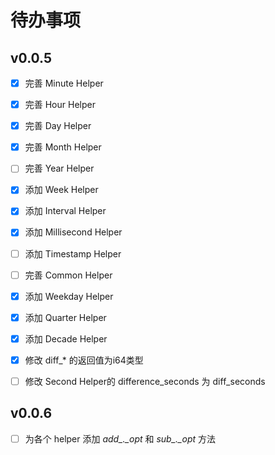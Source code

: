 # 待办事项

## v0.0.5 

- [x] 完善 Minute Helper
- [x] 完善 Hour Helper
- [x] 完善 Day Helper
- [x] 完善 Month Helper
- [ ] 完善 Year Helper
- [x] 添加 Week Helper
- [x] 添加 Interval Helper
- [x] 添加 Millisecond Helper
- [ ] 添加 Timestamp Helper
- [ ] 完善 Common Helper
- [x] 添加 Weekday Helper
- [x] 添加 Quarter Helper
- [x] 添加 Decade Helper
- [x] 修改 diff_* 的返回值为i64类型

- [ ] 修改 Second Helper的 difference_seconds 为 diff_seconds

## v0.0.6

- [ ] 为各个 helper 添加 *add_._opt* 和 *sub_._opt* 方法
